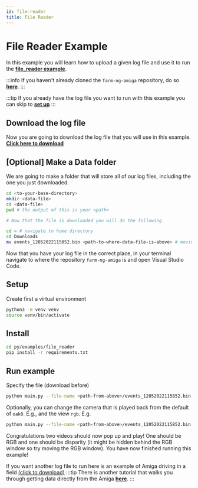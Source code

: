 ```yaml
---
id: file-reader
title: File Reader
---
```


# File Reader Example

In this example you will learn how to upload a given log file and
use it to run the
[**file_reader example**](https://github.com/farm-ng/farm-ng-amiga/tree/main/py/examples/file_reader).

:::info
If you haven't already cloned the `farm-ng-amiga` repository, do
so [**here**](/docs/brain/brain-install.md#clone-the-repository).
:::

:::tip
If you already have the log file you want to run with this
example you can skip to [**set up**](#setup)
:::

## Download the log file

Now you are going to download the log file that you will use in
this example.
[**Click here to download**](https://farm-ng-dev-auto-plot-mvp.s3.us-west-2.amazonaws.com/datasets/western-growers-2022-12-05/events_12052022115852.bin)

## [Optional] Make a Data folder

We are going to make a folder that will store all of our log
files, including the one you just downloaded.

```bash
cd <to-your-base-directory>
mkdir <data-file>
cd <data-file>
pwd # the output of this is your <path>

# Now that the file is downloaded you will do the following

cd ~ # navigate to home directory
cd Downloads
mv events_12052022115852.bin <path-to-where-data-file-is-above> # moving the data to to data-folder
```

 Now that you have your log file in the correct place, in your
 terminal navigate to where the repository `farm-ng-amiga` is and
 open Visual Studio Code.

## Setup

Create first a virtual environment

```bash
python3 -m venv venv
source venv/bin/activate
```

## Install

```bash
cd py/examples/file_reader
pip install -r requirements.txt
```

## Run example

Specify the file (download before)

```bash
python main.py --file-name <path-from-above>/events_12052022115852.bin
```

Optionally, you can change the camera that is played back from
the default of `oak0`. E.g., and the view `rgb`. E.g.

```bash
python main.py --file-name <path-from-above>/events_12052022115852.bin --camera-name oak1 --view-name rgb
```

Congratulations two videos should now pop up and play! One should
be RGB and one should be disparity (it might be hidden behind the
RGB window so try moving the RGB window). You have now finished
running this example!

If you want another log file to run here is an example of Amiga
driving in a field
[(click to download)](https://farm-ng-dev-auto-plot-mvp.s3.us-west-2.amazonaws.com/datasets/jacobs_freedom_1013/events_10132022112259.bin)
:::tip
There is another tutorial that walks you through getting data
directly from the Amiga
[**here**](docs/examples/import_log_file/README.md).
:::
